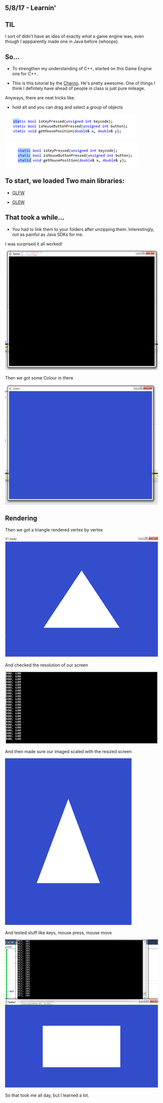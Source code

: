 ## 5/8/17 - Learnin'

## TIL

I sort of didn't have an idea of exactly *what* a game engine was,
even though I appparently made one in Java before (whoops).

## So...

- To strengthen my understanding of C++, 
  started on this Game Engine one for C++.
  
- This is this tutorial by the [Cherno](https://www.youtube.com/channel/UCQ-W1KE9EYfdxhL6S4twUNw). 
  He's pretty awesome.
  One of things I think I defintely have ahead of people in class is just pure mileage.
  
Anyways, there are neat tricks like:
  
- hold alt and you can drag and select a group of objects
  
![ge_014](/images/ge_014.png)
  
![ge_015](/images/ge_015.png)
  
## To start, we loaded Two main libraries:
  
 - [GLFW](http://www.glfw.org/)
 
 - [GLEW](http://glew.sourceforge.net/)
 
## That took a while...

- You had to link them to your folders after unzipping them.
  Interestingly, *not* as painful as Java SDKs for me. 
  
I was surprised it all worked!

![ge_001](/images/ge_001.png)


Then we got some Colour in there 

![ge_002](/images/ge_002.png)

## Rendering

Then we got a triangle rendered vertex by vertex

![ge_003](/images/ge_003.png)

And checked the resolution of our screen

![ge_004](/images/ge_004.png)

And then made sure our imaged scaled with the resized screen

![ge_005](/images/ge_005.png)

And tested stuff like keys, mouse press, mouse move

![ge_013](/images/ge_013.png)

So that took me all day, but I learned a lot. 



